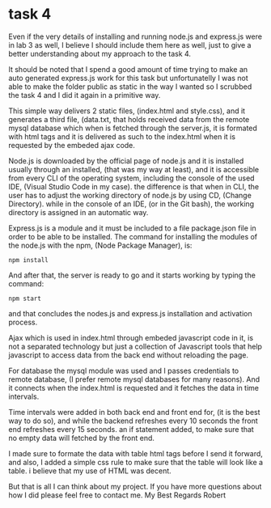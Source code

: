 # task 4

Even if the very details of installing and running node.js and express.js were in lab 3 as well, I believe I should include them here as well, just to give a better understanding about my approach to the task 4.

It should be noted that I spend a good amount of time trying to make an auto generated express.js work for this task but unfortunatelly I was not able to make the folder public as static in the way I wanted so I scrubbed the task 4 and I did it again in a primitive way.

This simple way delivers 2 static files, (index.html and style.css), and it generates a third file, (data.txt, that holds received data from the remote mysql database which when is fetched through the server.js, it is formated with html tags and it is delivered as such to the index.html when it is requested by the embeded ajax code.

Node.js is downloaded by the official page of node.js and it is installed usually through an installed, (that was my way at least), and it is accessible from every CLI of the operating system, including the console of the used IDE, (Visual Studio Code in my case). the difference is that when in CLI, the user has to adjust the working directory of node.js by using CD, (Change Directory). while in the console of an IDE, (or in the Git bash), the working directory is assigned in an automatic way.

Express.js is a module and it must be included to a file package.json file in order to be able to be installed.
The command for installing the modules of the node.js with the npm, (Node Package Manager), is:

    npm install

And after that, the server is ready to go and it starts working by typing the command:

    npm start

and that concludes the nodes.js and express.js installation and activation process.

Ajax which is used in index.html through embeded javascript code in it, is not a separated technology but just a collection of Javascript tools that help javascript to access data from the back end without reloading the page.

For database the mysql module was used and I passes credentials to remote database, (I prefer remote mysql databases for many reasons). And it connects when the index.html is requested and it fetches the data in time intervals.

Time intervals were added in both back end and front end for, (it is the best way to do so), and while the backend refreshes every 10 seconds the front end refreshes every 15 seconds. an if statement added, to make sure that no empty data will fetched by the front end.

I made sure to formate the data with table html tags before I send it forward, and also, I added a simple css rule to make sure that the table will look like a table. i believe that my use of HTML was decent.

But that is all I can think about my project.
If you have more questions about how I did please feel free to contact me.
My Best Regards
Robert
